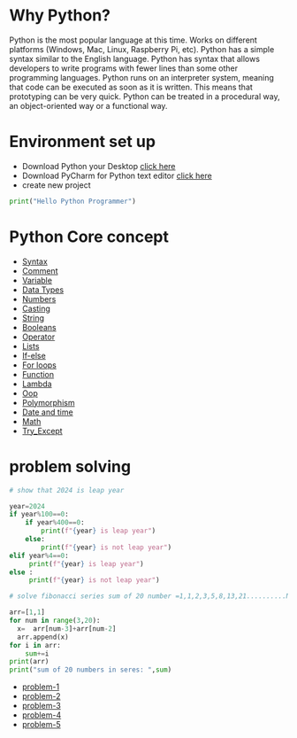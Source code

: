 
# Why Python?
Python is the most popular language at this time. Works on different platforms (Windows, Mac, Linux, Raspberry Pi, etc).
Python has a simple syntax similar to the English language.
Python has syntax that allows developers to write programs with fewer lines than some other programming languages.
Python runs on an interpreter system, meaning that code can be executed as soon as it is written. This means that prototyping can be very quick.
Python can be treated in a procedural way, an object-oriented way or a functional way.

# Environment set up 

- Download Python your Desktop  [click here](https://www.python.org/downloads/)
- Download PyCharm for Python text editor [click here](https://www.jetbrains.com/pycharm/download/?section=windows)
- create new project

```python
print("Hello Python Programmer")
```

# Python Core concept 

- [Syntax](pythonProject/main.py)
- [Comment](pythonProject/main.py)
- [Variable](pythonProject/main.py)
- [Data Types](pythonProject/dataTypes.py)
- [Numbers](pythonProject/number.py)
- [Casting](pythonProject/modifyString.py)
- [String](pythonProject/StringMathod.py)
- [Booleans](pythonProject/dataTypes.py)
- [Operator](pythonProject/oprator.py)
- [Lists](pythonProject/List.py)
- [If-else](pythonProject/IfElse.py)
- [For loops](pythonProject/List.py)
- [Function](pythonProject/Function.py)
- [Lambda](pythonProject/Lamda.py)
- [Oop](pythonProject/Oop.py)
- [Polymorphism](pythonProject/Polymorphism.py)
- [Date and time](pythonProject/Dates.py)
- [Math](pythonProject/Math.py)
- [Try_Except](pythonProject/try_catch.py)

# problem solving 
```python
# show that 2024 is leap year 

year=2024
if year%100==0:
    if year%400==0:
        print(f"{year} is leap year")
    else:
        print(f"{year} is not leap year")
elif year%4==0:
     print(f"{year} is leap year")
else :
     print(f"{year} is not leap year")
```


```python
# solve fibonacci series sum of 20 number =1,1,2,3,5,8,13,21..........N

arr=[1,1]
for num in range(3,20):
  x=  arr[num-3]+arr[num-2]
  arr.append(x)
for i in arr:
    sum+=i
print(arr)
print("sum of 20 numbers in seres: ",sum)
```
- [problem-1](pythonProject/Problem1.py) 
- [problem-2](pythonProject/Problem1.py)
- [problem-3](pythonProject/Problem1.py)
- [problem-4](pythonProject/Problem1.py)
- [problem-5](pythonProject/Problem1.py)


